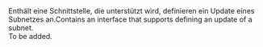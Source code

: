 <Namespace Name="Microsoft.Azure.Management.ResourceManager.Fluent.Core.HasSubnet.UpdateDefinition">
  <Docs>
    <summary><span data-ttu-id="f6ec9-101">Enthält eine Schnittstelle, die unterstützt wird, definieren ein Update eines Subnetzes an.</span><span class="sxs-lookup"><span data-stu-id="f6ec9-101">Contains an interface that supports defining an update of a subnet.</span></span></summary> 
    <remarks>To be added.</remarks>
  </Docs>
</Namespace>
